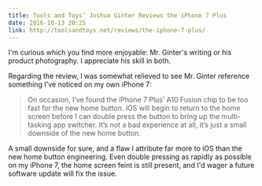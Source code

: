 ```yaml
---
title: Tools and Toys’ Joshua Ginter Reviews the iPhone 7 Plus
date: 2016-10-13 20:25
link: http://toolsandtoys.net/reviews/the-iphone-7-plus/
---
```

I'm curious which you find more enjoyable: Mr. Ginter's writing or his product photography. I appreciate his skill in both. 

Regarding the review, I was somewhat relieved to see Mr. Ginter reference something I've noticed on my own iPhone 7: 

> On occasion, I’ve found the iPhone 7 Plus’ A10 Fusion chip to be too fast for the new home button. iOS will begin to return to the home screen before I can double press the button to bring up the multi-tasking app switcher. It’s not a bad experience at all, it’s just a small downside of the new home button.

A small downside for sure, and a flaw I attribute far more to iOS than the new home button engineering. Even double pressing as rapidly as possible on my iPhone 7, the home screen feint is still present, and I'd wager a future software update will fix the issue. 
